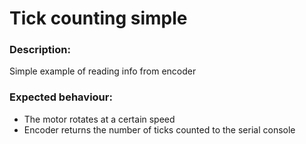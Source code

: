 # Tick counting simple

### Description:

Simple example of reading info from encoder

### Expected behaviour:

- The motor rotates at a certain speed
- Encoder returns the number of ticks counted to the serial console
